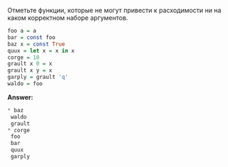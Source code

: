 Отметьте функции, которые не могут привести к расходимости ни на каком корректном наборе аргументов.
```haskell
foo a = a
bar = const foo
baz x = const True
quux = let x = x in x
corge = 10
grault x 0 = x
grault x y = x
garply = grault 'q'
waldo = foo
```

**Answer:**

```haskell
* baz
 waldo
 grault
* corge
 foo
 bar
 quux
 garply
```
